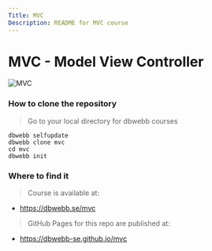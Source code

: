 ```yaml
---
Title: MVC
Description: README for MVC course
---
```


MVC - Model View Controller
==========================

![MVC][id]

[id]: images/mvc.png "MVC"

### How to clone the repository

> Go to your local directory for dbwebb courses
```
dbwebb selfupdate
dbwebb clone mvc
cd mvc
dbwebb init
``` 

### Where to find it

> Course is available at:

* https://dbwebb.se/mvc

> GitHub Pages for this repo are published at:

* https://dbwebb-se.github.io/mvc